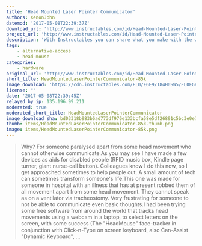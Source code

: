 ```yaml
---
title: 'Head Mounted Laser Pointer Communicator'
authors: XenonJohn
datemod: '2017-05-08T22:39:37Z'
download_url: 'http://www.instructables.com/id/Head-Mounted-Laser-Pointer-communicator/'
project_url: 'http://www.instructables.com/id/Head-Mounted-Laser-Pointer-communicator'
description: 'With Instructables you can share what you make with the world, and tap into an ever-growing community of creative experts.'
tags:
    - alternative-access
    - head-mouse
categories:
    - hardware
original_url: 'http://www.instructables.com/id/Head-Mounted-Laser-Pointer-communicator'
short_title: HeadMountedLaserPointerCommunicator-85k
image_download: 'https://cdn.instructables.com/FL0/EGE9/I84H0SW5/FL0EGE9I84H0SW5.MEDIUM.jpg?width=614'
license: ""
date: '2017-05-08T22:39:45Z'
relayed_by_ip: 135.196.99.211
moderated: true
moderated_short_title: HeadMountedLaserPointerCommunicator
image_download_sha: bd03318b983b6ad773df976e133bcfa58e5df26891c5bc3e0e7fe143516ab3e5
thumb: items/HeadMountedLaserPointerCommunicator-85k-thumb.png
image: items/HeadMountedLaserPointerCommunicator-85k.png
---
```

> Why? For someone paralysed apart from some head movement who cannot otherwise communicate.As you may see I have made a few devices as aids for disabled people (RFID music box, Kindle page turner, giant nurse-call button). Colleagues know I do this now, so I get approached sometimes to help people out. A small amount of tech can sometimes transform someone's life.This one was made for someone in hospital with an illness that has at present robbed them of all movement apart from some head movement. They cannot speak as on a ventilator via tracheostomy. Very frustrating for someone to not be able to communicate even basic thoughts.I had been trying some free software from around the world that tracks head movements using a webcam in a laptop, to select letters on the screen, with some success (The &quot;HeadMouse&quot; face-tracker in conjunction with Click-n-Type on screen keyboard, also Can-Assist &quot;Dynamic Keyboard&quot;, ...